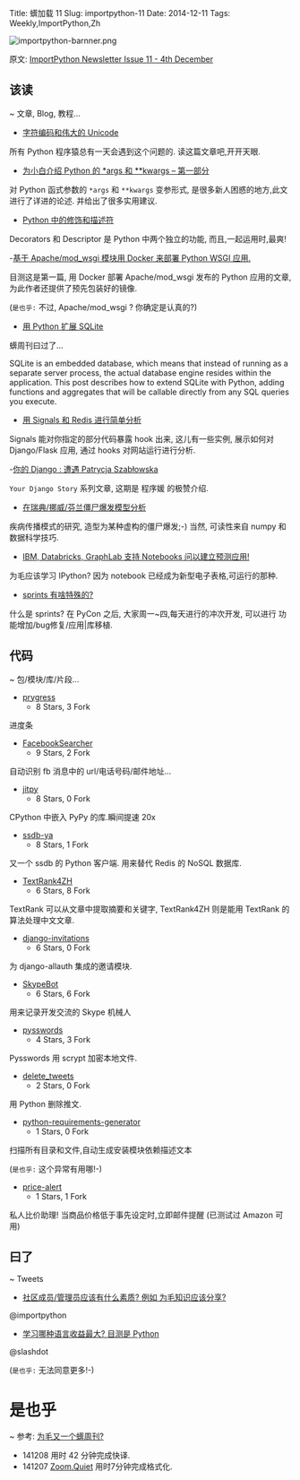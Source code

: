 Title: 蠎加载 11
Slug: importpython-11
Date: 2014-12-11
Tags: Weekly,ImportPython,Zh 

![importpython-barnner.png](http://zoomq.qiniudn.com/ZQCollection/snap/importpython-barnner.png?imageView2/2/h/80)


原文: [ImportPython Newsletter Issue 11 - 4th December](http://importpython.com/static/files/issue11.html)



## 该读
~ 文章, Blog, 教程...

- [字符编码和伟大的 Unicode](http://agiliq.com/blog/2014/11/character-encoding-and-unicode/)


所有 Python 程序猿总有一天会遇到这个问题的.
读这篇文章吧,开开天眼.


- [为小白介绍 Python 的 *args 和 **kwargs – 第一部分](http://www.unixmen.com/introduction-python-args-kwargs-beginners-part-1/)

对 Python 函式参数的 `*args` 和 `**kwargs` 变参形式, 
是很多新人困惑的地方,此文进行了详进的论述.
并给出了很多实用建议.

- [Python 中的修饰和描述符](http://h3manth.com/new/blog/2014/descriptor-decorator-in-python/)

Decorators 和 Descriptor 
是 Python 中两个独立的功能,
而且,一起运用时,最爽!


-[基于 Apache/mod_wsgi 模块用 Docker 来部署 Python WSGI 应用.](http://blog.dscpl.com.au/2014/12/hosting-python-wsgi-applications-using.html)

目测这是第一篇, 用 Docker 部署 Apache/mod_wsgi 发布的 Python 应用的文章,
为此作者还提供了预先包装好的镜像.

(`是也乎:`
不过, Apache/mod_wsgi ? 你确定是认真的?)

- [用 Python 扩展 SQLite](http://charlesleifer.com/blog/extending-sqlite-with-python/)

蠎周刊曰过了...

SQLite is an embedded database, which means that instead of running as a separate server process, the actual database engine resides within the application. This post describes how to extend SQLite with Python, adding functions and aggregates that will be callable directly from any SQL queries you execute.

- [用 Signals 和 Redis 进行简单分析](http://jibreel.me/blog/4/)

Signals 能对你指定的部分代码暴露 hook 出来,
这儿有一些实例, 展示如何对 Django/Flask 应用,
通过 hooks 对网站运行进行分析.

-[你的 Django : 遭遇 Patrycja Szabłowska](http://blog.djangogirls.org/post/104071168043/your-django-story-meet-patrycja-szablowska)

`Your Django Story` 系列文章,
这期是 程序媛 的极赞介绍.


- [在瑞典/挪威/芬兰僵尸爆发模型分析](http://maxberggren.com/2014/11/27/model-of-a-zombie-outbreak/)

疾病传播模式的研究,
造型为某种虚构的僵尸爆发;-)
当然, 可读性来自 numpy 和数据科学技巧.

- [IBM, Databricks, GraphLab 支持 Notebooks 问以建立预测应用!](http://www.infoq.com/news/2014/12/ipython-notebooks)

为毛应该学习 IPython?
因为 notebook 已经成为新型电子表格,可运行的那种.


- [sprints 有啥特殊的?](http://pycon.blogspot.com/2014/12/whats-so-special-about-sprints.html)

什么是 sprints?
在 PyCon 之后,
大家周一~四,每天进行的冲次开发,
可以进行 功能增加/bug修复/应用|库移植.


## 代码
~ 包/模块/库/片段...

- [prygress](https://github.com/dboudwin/prygress)
    - 8 Stars, 3 Fork

进度条

- [FacebookSearcher](https://github.com/shreyashirday/FacebookSearcher) 
    - 9 Stars, 2 Fork

自动识别 fb 消息中的 url/电话号码/邮件地址...

- [jitpy](https://github.com/fijal/jitpy) 
    - 8 Stars, 0 Fork

CPython 中嵌入 PyPy 的库.瞬间提速 20x

- [ssdb-ya](https://github.com/pyloque/ssdb-ya)
    - 8 Stars, 1 Fork

又一个 ssdb 的 Python 客户端.
用来替代 Redis 的 NoSQL 数据库.

- [TextRank4ZH](https://github.com/someus/TextRank4ZH) 
    - 6 Stars, 8 Fork

TextRank 可以从文章中提取摘要和关键字,
TextRank4ZH 则是能用 TextRank 的算法处理中文文章.

- [django-invitations](https://github.com/bee-keeper/django-invitations)
    - 6 Stars, 0 Fork

为 django-allauth 集成的邀请模块.

- [SkypeBot](https://github.com/Vilsol/SkypeBot)
    - 6 Stars, 6 Fork

用来记录开发交流的 Skype 机械人

- [pysswords](https://github.com/marcwebbie/pysswords)
    - 4 Stars, 3 Fork

Pysswords 用 scrypt 加密本地文件.


- [delete_tweets](https://github.com/mazlumagar/delete_tweets)
    - 2 Stars, 0 Fork

用 Python 删除推文.

- [python-requirements-generator](https://github.com/sarunks/python-requirements-generator)
    - 1 Stars, 0 Fork

扫描所有目录和文件,自动生成安装模块依赖描述文本

(`是也乎:`
这个异常有用哪!-)


- [price-alert](https://github.com/eyalzek/price-alert)
    - 1 Stars, 1 Fork

私人比价助理!
当商品价格低于事先设定时,立即邮件提醒
(已测试过 Amazon 可用)




## 曰了
~ Tweets


- [社区成员/管理员应该有什么素质? 例如 为毛知识应该分享?](https://twitter.com/importpython/status/539742644759707649)

@importpython

- [学习哪种语言收益最大? 目测是 Python](https://twitter.com/slashdot/status/540206177930334208)

@slashdot 

(`是也乎:`
无法同意更多!-)


# 是也乎
~ 参考: [为毛又一个蠎周刊?](importpython-why)

- 141208 用时 42 分钟完成快译.
- 141207 [Zoom.Quiet](http://zoomquiet.io) 用时7分钟完成格式化.
